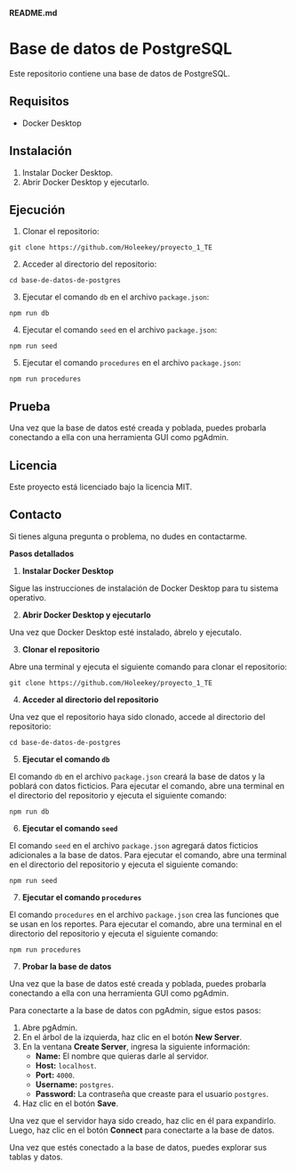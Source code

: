 **README.md**

# Base de datos de PostgreSQL

Este repositorio contiene una base de datos de PostgreSQL.

## Requisitos

- Docker Desktop

## Instalación

1. Instalar Docker Desktop.
2. Abrir Docker Desktop y ejecutarlo.

## Ejecución

1. Clonar el repositorio:

```
git clone https://github.com/Holeekey/proyecto_1_TE
```

2. Acceder al directorio del repositorio:

```
cd base-de-datos-de-postgres
```

3. Ejecutar el comando `db` en el archivo `package.json`:

```
npm run db
```

4. Ejecutar el comando `seed` en el archivo `package.json`:

```
npm run seed
```

5. Ejecutar el comando `procedures` en el archivo `package.json`:

```
npm run procedures
```

## Prueba

Una vez que la base de datos esté creada y poblada, puedes probarla conectando a ella con una herramienta GUI como pgAdmin.

## Licencia

Este proyecto está licenciado bajo la licencia MIT.

## Contacto

Si tienes alguna pregunta o problema, no dudes en contactarme.

**Pasos detallados**

1. **Instalar Docker Desktop**

Sigue las instrucciones de instalación de Docker Desktop para tu sistema operativo.

2. **Abrir Docker Desktop y ejecutarlo**

Una vez que Docker Desktop esté instalado, ábrelo y ejecutalo.

3. **Clonar el repositorio**

Abre una terminal y ejecuta el siguiente comando para clonar el repositorio:

```
git clone https://github.com/Holeekey/proyecto_1_TE
```

4. **Acceder al directorio del repositorio**

Una vez que el repositorio haya sido clonado, accede al directorio del repositorio:

```
cd base-de-datos-de-postgres
```

5. **Ejecutar el comando `db`**

El comando `db` en el archivo `package.json` creará la base de datos y la poblará con datos ficticios. Para ejecutar el comando, abre una terminal en el directorio del repositorio y ejecuta el siguiente comando:

```
npm run db
```

6. **Ejecutar el comando `seed`**

El comando `seed` en el archivo `package.json` agregará datos ficticios adicionales a la base de datos. Para ejecutar el comando, abre una terminal en el directorio del repositorio y ejecuta el siguiente comando:

```
npm run seed
```

7. **Ejecutar el comando `procedures`**

El comando `procedures` en el archivo `package.json` crea las funciones que se usan en los reportes. Para ejecutar el comando, abre una terminal en el directorio del repositorio y ejecuta el siguiente comando:

```
npm run procedures
```

7. **Probar la base de datos**

Una vez que la base de datos esté creada y poblada, puedes probarla conectando a ella con una herramienta GUI como pgAdmin.

Para conectarte a la base de datos con pgAdmin, sigue estos pasos:

1. Abre pgAdmin.
2. En el árbol de la izquierda, haz clic en el botón **New Server**.
3. En la ventana **Create Server**, ingresa la siguiente información:
   - **Name:** El nombre que quieras darle al servidor.
   - **Host:** `localhost`.
   - **Port:** `4000`.
   - **Username:** `postgres`.
   - **Password:** La contraseña que creaste para el usuario `postgres`.
4. Haz clic en el botón **Save**.

Una vez que el servidor haya sido creado, haz clic en él para expandirlo. Luego, haz clic en el botón **Connect** para conectarte a la base de datos.

Una vez que estés conectado a la base de datos, puedes explorar sus tablas y datos.
